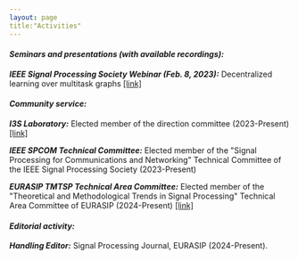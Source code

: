 ```yaml
---
layout: page
title:"Activities"
---
```


#### *Seminars and presentations (with available recordings):*

__*IEEE Signal Processing Society Webinar (Feb. 8, 2023):*__ Decentralized learning over multitask graphs [[link]](https://www.youtube.com/watch?v=w_Gml2uA0yk)


#### *Community service:*

__*I3S Laboratory:*__ Elected member of the direction committee (2023-Present) [[link]](https://www.i3s.unice.fr/en/research-areas/sis)

__*IEEE SPCOM Technical Committee:*__ Elected member of the "Signal Processing for Communications and Networking" Technical Committee of the IEEE Signal Processing Society (2023-Present) 

__*EURASIP TMTSP Technical Area Committee:*__ Elected member of the "Theoretical and Methodological Trends in Signal Processing" Technical Area Committee of EURASIP (2024-Present) [[link]](https://eurasip.org/technical-area-committees/)


#### *Editorial activity:*

__*Handling Editor:*__ Signal Processing Journal, EURASIP (2024-Present).
